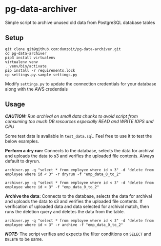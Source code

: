 # pg-data-archiver
Simple script to archive unused old data from PostgreSQL database tables 

## Setup
```
git clone git@github.com:dunzoit/pg-data-archiver.git
cd pg-data-archiver
pip3 install virtualenv
virtualenv venv
. venv/bin/activate
pip install -r requirements.lock
cp settings.py.sample settings.py
```

Modify `settings.py` to update the connection credentials for your database along with the AWS credentials

 ## Usage

***CAUTION:*** *Run archival on small data chunks to avoid script from consuming too much DB resources especially READ and WRITE IOPS and CPU*

Some test data is available in `test_data.sql`. Feel free to use it to test the below examples.

**Perform a dry run:** Connects to the database, selects the data for archival and uploads the data to s3 and verifies the uploaded file contents. Always default to dryrun.
```
archiver.py -q "select * from employee where id < 3" -d "delete from employee where id < 3" -r dryrun -f "emp_data_0_to_2"
```
```
archiver.py -q "select * from employee where id < 3" -d "delete from employee where id < 3" -f "emp_data_0_to_2"
```

**Archive the data:** Connects to the database, selects the data for archival and uploads the data to s3 and verifies the uploaded file contents. If verification of uploaded data and data selected for archival match, then runs the deletion query and deletes the data from the table.
```
archiver.py -q "select * from employee where id < 3" -d "delete from employee where id < 3" -r archive -f "emp_data_0_to_2"
```

***NOTE:*** The script verifies and expects the filter conditions on `SELECT` and `DELETE` to be same.
